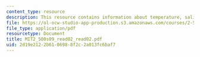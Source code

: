 ```yaml
---
content_type: resource
description: This resource contains information about temperature, salinity, and density.
file: https://ol-ocw-studio-app-production.s3.amazonaws.com/courses/2-500-desalination-and-water-purification-spring-2009/2d19e2122b6106988f2c2a013fc6baf7_MIT2_500s09_read02_read02.pdf
file_type: application/pdf
resourcetype: Document
title: MIT2_500s09_read02_read02.pdf
uid: 2d19e212-2b61-0698-8f2c-2a013fc6baf7
---
```

